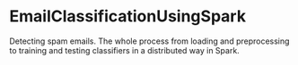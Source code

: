 # EmailClassificationUsingSpark
Detecting spam emails. The whole process from loading and preprocessing to training and testing classifiers in a distributed way in Spark.
